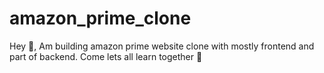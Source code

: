 # amazon_prime_clone
Hey 👋, Am building amazon prime website clone with mostly frontend and part of backend. Come lets all learn together 🍻
